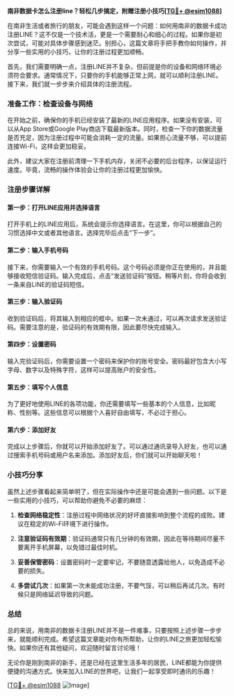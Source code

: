 **南非数据卡怎么注册line？轻松几步搞定，附赠注册小技巧[[TG💪+ @esim1088](https://t.me/s/esim1088)]**

在南非生活或者旅行的朋友，可能会遇到这样一个问题：如何用南非的数据卡成功注册LINE？这不仅是一个技术活，更是一个需要耐心和细心的过程。如果你是初次尝试，可能对具体步骤感到迷茫。别担心，这篇文章将手把手教你如何操作，并分享一些实用的小技巧，让你的注册过程更加顺畅。

首先，我们需要明确一点，注册LINE并不复杂，但前提是你的设备和网络环境必须符合要求。通常情况下，只要你的手机能够正常上网，就可以顺利注册LINE。接下来，我们就一步步来介绍具体的注册流程。

### 准备工作：检查设备与网络

在开始之前，确保你的手机已经安装了最新的LINE应用程序。如果没有安装，可以从App Store或Google Play商店下载最新版本。同时，检查一下你的数据流量是否充足，因为注册过程中可能会消耗一定的流量。如果担心流量不够，可以提前连接Wi-Fi，这样会更加稳妥。

此外，建议大家在注册前清理一下手机内存，关闭不必要的后台程序，以保证运行速度。毕竟，流畅的操作体验会让你的注册过程更加愉快。

### 注册步骤详解

#### 第一步：打开LINE应用并选择语言

打开手机上的LINE应用后，系统会提示你选择语言。在这里，你可以根据自己的习惯选择中文或者其他语言。选择完毕后点击“下一步”。

#### 第二步：输入手机号码

接下来，你需要输入一个有效的手机号码。这个号码必须是你正在使用的，并且能够接收短信验证码。输入完成后，点击“发送验证码”按钮。稍等片刻，你将会收到一条来自LINE的验证码短信。

#### 第三步：输入验证码

收到验证码后，将其输入到相应的框中。如果一次未通过，可以再次请求发送验证码。需要注意的是，验证码的有效期有限，因此要尽快完成输入。

#### 第四步：设置密码

输入完验证码后，你需要设置一个密码来保护你的账号安全。密码最好包含大小写字母、数字以及特殊字符，这样可以提高账户的安全性。

#### 第五步：填写个人信息

为了更好地使用LINE的各项功能，你还需要填写一些基本的个人信息，比如昵称、性别等。这些信息可以根据个人喜好自由填写，不必过于担心。

#### 第六步：添加好友

完成以上步骤后，你就可以开始添加好友了。可以通过通讯录导入好友，也可以通过搜索手机号码或用户名来添加。添加好友后，你们就可以开始聊天啦！

### 小技巧分享

虽然上述步骤看起来简单明了，但在实际操作中还是可能会遇到一些问题。以下是一些实用的小技巧，可以帮助你避免不必要的麻烦：

1. **检查网络稳定性**：注册过程中网络状况的好坏直接影响到整个流程的成败。建议在稳定的Wi-Fi环境下进行操作。
   
2. **注意验证码有效期**：验证码通常只有几分钟的有效期，因此在等待期间尽量不要离开手机屏幕，以免错过最佳时机。

3. **妥善保管密码**：设置密码时一定要牢记，不要随意透露给他人，以免造成不必要的损失。

4. **多尝试几次**：如果第一次未能成功注册，不要气馁，可以稍后再试几次。有时候只是网络延迟导致的问题。

### 总结

总的来说，用南非的数据卡注册LINE并不是一件难事，只要按照上述步骤一步步来，就能顺利完成。希望这篇文章能对你有所帮助，让你的LINE之旅更加轻松愉快。如果你还有其他疑问，欢迎随时留言讨论哦！

无论你是刚到南非的新手，还是已经在这里生活多年的居民，LINE都能为你提供便捷的沟通方式。快来加入LINE的世界吧，让我们一起享受即时通讯的乐趣！

[[TG💪+ @esim1088](https://t.me/s/esim1088) ![Image](https://i.postimg.cc/4NQfJmqS/Snipaste-2025-05-13-00-14-12.png)]